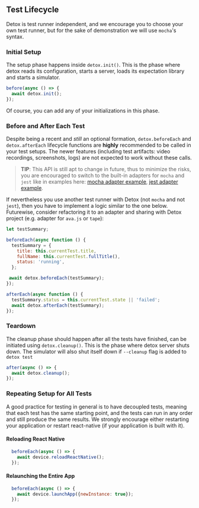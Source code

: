 ## Test Lifecycle

Detox is test runner independent, and we encourage you to choose your own test runner, but for the sake of demonstration we will use `mocha`'s syntax.

### Initial Setup

The setup phase happens inside `detox.init()`.
This is the phase where detox reads its configuration, starts a server, loads its expectation library and starts a simulator.

```js
before(async () => {
  await detox.init();
});
```

Of course, you can add any of your initializations in this phase.

### Before and After Each Test

Despite being a recent and _still_ an optional formation, `detox.beforeEach` and `detox.afterEach` lifecycle functions are **highly** recommended to be called in your test setups. The newer features (including test artifacts: video recordings, screenshots, logs) are not expected to work without these calls.

> **TIP**: This API is still apt to change in future, thus to minimize the risks, you are encouraged to switch to the built-in adapters for `mocha` and `jest` like in examples here: [mocha adapter example](/examples/demo-react-native/e2e/init.js), [jest adapter example](/examples/demo-react-native-jest/e2e/init.js).

If nevertheless you use another test runner with Detox (not `mocha` and not `jest`), then you have to implement a logic similar to the one below. Futurewise, consider refactoring it to an adapter and sharing with Detox project (e.g. adapter for `ava.js` or `tape`):

```js
let testSummary;

beforeEach(async function () {
  testSummary = {
    title: this.currentTest.title,
    fullName: this.currentTest.fullTitle(),
    status: 'running',
  };

 await detox.beforeEach(testSummary);
});

afterEach(async function () {
  testSummary.status = this.currentTest.state || 'failed';
  await detox.afterEach(testSummary);
});
```

### Teardown

The cleanup phase should happen after all the tests have finished, can be initiated using `detox.cleanup()`. This is the phase where detox server shuts down. The simulator will also shut itself down if `--cleanup` flag is added to `detox test`

```js
after(async () => {
  await detox.cleanup();
});
```

### Repeating Setup for All Tests

A good practice for testing in general is to have decoupled tests, meaning that each test has the same starting point, and the tests can run in any order and still produce the same results. We strongly encourage either restarting your application or restart react-native (if your application is built with it).

#### Reloading React Native

```js
  beforeEach(async () => {
    await device.reloadReactNative();
  });
```

#### Relaunching the Entire App

```js
  beforeEach(async () => {
    await device.launchApp({newInstance: true});
  });
```

